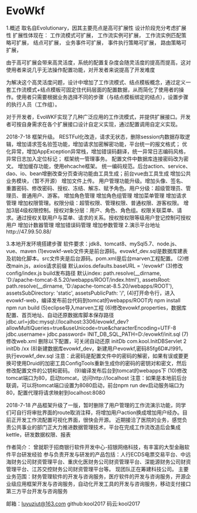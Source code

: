 # EvoWkf
1.概述
取名自Evolutionary，因其主要亮点是高可扩展性
设计阶段充分考虑扩展性
扩展性体现在：
工作流模式可扩展，
工作流实例可扩展，
工作流实例匹配策略可扩展，
结点可扩展，
业务事件可扩展，
事件执行策略可扩展，
路由策略可扩展，

由于高可扩展会带来高灵活度，系统的配置复杂度会随灵活度的提高而提高，这对使用者来说几乎无法操作配置功能，对开发者来说提高了开发难度

为解决这个高灵活度问题，设计中增加了工作流模式、结点模板概念，通过定义一套工作流模式+结点模板可固定住代码层面的配置数据，从而简化了使用者的操作。使用者只需要根据业务选择不同的步骤（与结点模板绑定的结点），设置步骤的执行人员（工作组）。

对于开发者，EvoWKF实现了几种广泛应用的工作流模式，并提供扩展接口。开发者可按自身需求在各个扩展接口设计自定义实现，通过配置调用自定义实现。

2018-7-18   框架升级。
				RESTFul化改造，请求无状态，删除session内数据存取逻辑，增加请求签名验签功能，增加请求加密解密功能，平台统一的报文格式；
				优化异常，增加AppException异常栈，增加错误码翻译，统一异常日志编码风格，异常日志加入定位标记；
				框架统一管理事务。
				配置文件中数据库连接密码改为密文。
				增加缓存功能，使用ehcache框架。
				统一编码规范。后台action、service、dao、io、bean增删改查分页查询功能由工具生成；前台vue由工具生成
			增加公共业务模块，（暂不开源）
				增加文件上传。
				用户管理功能升级。增加头像、签名、重置密码、修改密码、授权、冻结、解冻、赋予角色。用户分级：超级管理员、管理员、普通用户、游客。
				增加角色管理
				增加角色组管理
				增加菜单管理
				增加请求管理
				增加权限管理。权限分级：超管权限、管理权限、普通权限、游客权限。
				增加3层4级权限控制。授权对象分层：用户、角色、角色组。权限关联菜单、请求。通过授权关联用户与菜单、请求的关系。授权按权限等级用户登记控制可授权用户
				增加计数器管理
				增加错误码管理
				增加参数管理
2.演示平台地址http://47.99.50.88/

3.本地开发环境搭建步骤
软件要求：jdk8、tomcat8、mySql5.7、node.js、vue、maven
(1)evowkf-web文件夹是前台源码。evowkf_dev.sql是数据库建表及初始化脚本。src文件夹是后台源码。pom.xml是后台marven工程配置。
(2)修改main.js，axios请求前缀
	默认axios.defaults.baseURL = '/evowkf'
(3)修改config/index.js build发布路径
	默认index: path.resolve(__dirname, 'D:/apache-tomcat-8.5.20/webapps/ROOT/index.html'),
        assetsRoot: path.resolve(__dirname, 'D:/apache-tomcat-8.5.20/webapps/ROOT'),
        assetsSubDirectory: 'static',
        assetsPublicPath: '/',
(4)打开命令行，进入evowkf-web，编译发布前台代码到tomcat的webapps/ROOT内
	npm install
	npm run build
(5)eclipse导入marven工程
(6)修改evowkf.properties，数据库配置、首页地址、自动还原数据库脚本保存路径
	jdbc.url=jdbc:mysql://localhost:3306/evowkf_dev?allowMultiQueries=true&useUnicode=true&characterEncoding=UTF-8
	jdbc.username=
	jdbc.password=
	INIT_DB_SQL_PATH=D:/evowkf/init.sql
(7)修改web.xml 删除以下配置，可关闭自动还原
	<servlet>
    <servlet-name>initDb</servlet-name>
    <servlet-class>
            com.kool.InitDBServlet
        </servlet-class>
    <load-on-startup>2</load-on-startup>
  </servlet>
  <servlet-mapping>
    <servlet-name>initDb</servlet-name>
    <url-pattern>/xx</url-pattern>
  </servlet-mapping>
(8)新建数据库evowkf_dev，新建用户evowkf,密码85fg6D#J!991，执行evowkf_dev.sql
	注意：此密码是配置文件中的密码的解密，如果有误或要更换可使用Druid的加密工具ConfigTools重新生成你的密码的密钥对和密文，然后修改配置文件的公钥和密码。
(9)编译发布后台到tomcat的webapps下
(10)修改tomcat端口为80，启动tomcat，访问http://localhost
	注意：如果是本地前后台联调，可以将tomcat端口设置为8080启动，前台npm run dev启动服务端口为80，配置代理将请求映射到localhost:8080

2018-7-18 产品框架升级了一版，暂时删除了用户管理的工作流演示功能，同学们可自行将审批界面的route取消注释，将增加用户action换成增加用户经办。目前正开发工作流配置可视化界面，很快会开源。
		近期接洽了医院的业务，感觉负责公共事业的部门正大力推进数据管理技术，平台在完成工作流改造后会集成kettle，研发数据权限、报表

作者简介：
曾就职于招商银行软件开发中心-招银网络科技，有丰富的大型金融软件平台研发经验
参与负责开发与研发的产品包括：人行ECDS电票交易平台、中远海财务公司财资管理平台、重庆化医财务公司财资管理平台、深能源财务公司财资管理平台、江苏交控财务公司财资管理平台等。
现团队正在筹建科技公司。
主要业务范围：财务管理软件的开发与咨询服务，医疗软件的开发与咨询服务，开源企业级应用框架开发与咨询服务，自动化开发工具的开发与咨询服务，移动支付接口第三方平台开发与咨询服务

邮箱：luyuzjut@163.com
github:kool2017
码云:kool2017
